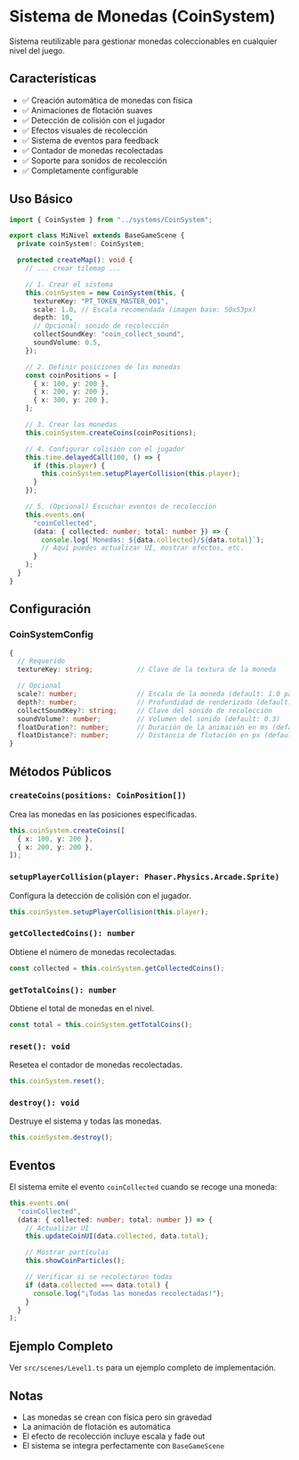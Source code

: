 # Sistema de Monedas (CoinSystem)

Sistema reutilizable para gestionar monedas coleccionables en cualquier nivel del juego.

## Características

- ✅ Creación automática de monedas con física
- ✅ Animaciones de flotación suaves
- ✅ Detección de colisión con el jugador
- ✅ Efectos visuales de recolección
- ✅ Sistema de eventos para feedback
- ✅ Contador de monedas recolectadas
- ✅ Soporte para sonidos de recolección
- ✅ Completamente configurable

## Uso Básico

```typescript
import { CoinSystem } from "../systems/CoinSystem";

export class MiNivel extends BaseGameScene {
  private coinSystem!: CoinSystem;

  protected createMap(): void {
    // ... crear tilemap ...

    // 1. Crear el sistema
    this.coinSystem = new CoinSystem(this, {
      textureKey: "PT_TOKEN_MASTER_001",
      scale: 1.0, // Escala recomendada (imagen base: 50x53px)
      depth: 10,
      // Opcional: sonido de recolección
      collectSoundKey: "coin_collect_sound",
      soundVolume: 0.5,
    });

    // 2. Definir posiciones de las monedas
    const coinPositions = [
      { x: 100, y: 200 },
      { x: 200, y: 200 },
      { x: 300, y: 200 },
    ];

    // 3. Crear las monedas
    this.coinSystem.createCoins(coinPositions);

    // 4. Configurar colisión con el jugador
    this.time.delayedCall(100, () => {
      if (this.player) {
        this.coinSystem.setupPlayerCollision(this.player);
      }
    });

    // 5. (Opcional) Escuchar eventos de recolección
    this.events.on(
      "coinCollected",
      (data: { collected: number; total: number }) => {
        console.log(`Monedas: ${data.collected}/${data.total}`);
        // Aquí puedes actualizar UI, mostrar efectos, etc.
      }
    );
  }
}
```

## Configuración

### CoinSystemConfig

```typescript
{
  // Requerido
  textureKey: string;           // Clave de la textura de la moneda

  // Opcional
  scale?: number;               // Escala de la moneda (default: 1.0 para 50x53px)
  depth?: number;               // Profundidad de renderizado (default: 10)
  collectSoundKey?: string;     // Clave del sonido de recolección
  soundVolume?: number;         // Volumen del sonido (default: 0.3)
  floatDuration?: number;       // Duración de la animación en ms (default: 1000)
  floatDistance?: number;       // Distancia de flotación en px (default: 5)
}
```

## Métodos Públicos

### `createCoins(positions: CoinPosition[])`

Crea las monedas en las posiciones especificadas.

```typescript
this.coinSystem.createCoins([
  { x: 100, y: 200 },
  { x: 200, y: 200 },
]);
```

### `setupPlayerCollision(player: Phaser.Physics.Arcade.Sprite)`

Configura la detección de colisión con el jugador.

```typescript
this.coinSystem.setupPlayerCollision(this.player);
```

### `getCollectedCoins(): number`

Obtiene el número de monedas recolectadas.

```typescript
const collected = this.coinSystem.getCollectedCoins();
```

### `getTotalCoins(): number`

Obtiene el total de monedas en el nivel.

```typescript
const total = this.coinSystem.getTotalCoins();
```

### `reset(): void`

Resetea el contador de monedas recolectadas.

```typescript
this.coinSystem.reset();
```

### `destroy(): void`

Destruye el sistema y todas las monedas.

```typescript
this.coinSystem.destroy();
```

## Eventos

El sistema emite el evento `coinCollected` cuando se recoge una moneda:

```typescript
this.events.on(
  "coinCollected",
  (data: { collected: number; total: number }) => {
    // Actualizar UI
    this.updateCoinUI(data.collected, data.total);

    // Mostrar partículas
    this.showCoinParticles();

    // Verificar si se recolectaron todas
    if (data.collected === data.total) {
      console.log("¡Todas las monedas recolectadas!");
    }
  }
);
```

## Ejemplo Completo

Ver `src/scenes/Level1.ts` para un ejemplo completo de implementación.

## Notas

- Las monedas se crean con física pero sin gravedad
- La animación de flotación es automática
- El efecto de recolección incluye escala y fade out
- El sistema se integra perfectamente con `BaseGameScene`

